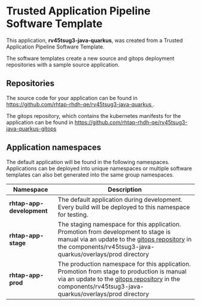 # Trusted Application Pipeline Software Template

This application, **rv45tsug3-java-quarkus**, was created from a Trusted Application Pipeline Software Template.

The software templates create a new source and gitops deployment repositories with a sample source application. 

## Repositories

The source code for your application can be found in [https://github.com/rhtap-rhdh-qe/rv45tsug3-java-quarkus ](https://github.com/rhtap-rhdh-qe/rv45tsug3-java-quarkus ).
 
The gitops repository, which contains the kubernetes manifests for the application can be found in 
[https://github.com/rhtap-rhdh-qe/rv45tsug3-java-quarkus-gitops ](https://github.com/rhtap-rhdh-qe/rv45tsug3-java-quarkus-gitops ) 

## Application namespaces 

The default application will be found in the following namespaces. Applications can be deployed into unique namespaces or multiple software templates can also bet generated into the same group namespaces.  

|  Namespace   |  Description   |  
| -------- | -------- |   
| **rhtap-app-development** | The default application during development. Every build will be deployed to this namespace for testing. | 
| **rhtap-app-stage** | The staging namespace for this application. Promotion from development to stage is manual via an update to the [gitops repository](https://github.com/rhtap-rhdh-qe/rv45tsug3-java-quarkus-gitops ) in the components/rv45tsug3-java-quarkus/overlays/prod directory |  
| **rhtap-app-prod** | The production namespace for this application. Promotion from stage to production is manual via an update to the [gitops repository](https://github.com/rhtap-rhdh-qe/rv45tsug3-java-quarkus-gitops ) in the components/rv45tsug3-java-quarkus/overlays/prod directory | 